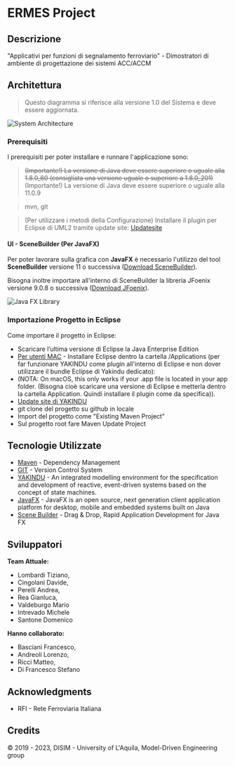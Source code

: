 # ERMES Project

## Descrizione

"Applicativi per funzioni di segnalamento ferroviario" - Dimostratori di ambiente di progettazione dei sistemi ACC/ACCM

## Architettura
> Questo diagramma si riferisce alla versione 1.0 del Sistema e deve essere aggiornata.

![System Architecture](https://github.com/ErmesProject/ermes-project/blob/master/documentation/SysPkgDiagram.png)


### Prerequisiti

I prerequisiti per poter installare e runnare l'applicazione sono:


>~~(Importante!) La versione di Java deve essere superiore o uguale alla 1.8.0_60 (consigliata una versione uguale o superiore a 1.8.0_201)~~
>(Importante!) La versione di Java deve essere superiore o uguale alla 11.0.9



>mvn, git

>(Per utilizzare i metodi della Configurazione) Installare il plugin per Eclipse di UML2 tramite update site: [Updatesite](http://download.eclipse.org/modeling/mdt/uml2/updates/releases/)


#### UI - SceneBuilder (Per JavaFX)
Per poter lavorare sulla grafica con **JavaFX** è necessario l'utilizzo del tool **SceneBuilder** versione 11 o successiva ([Download SceneBuilder](https://gluonhq.com/products/scene-builder)).

Bisogna inoltre importare all'interno di SceneBuilder la libreria JFoenix versione 9.0.8 o successiva ([Download JFoenix](https://github.com/jfoenixadmin/JFoenix)).

![Java FX Library](https://github.com/ErmesProject/ermes-project/blob/master/documentation/SceneBuilder-Import-JFoenix.png)

### Importazione Progetto in Eclipse

Come importare il progetto in Eclipse:
* Scaricare l’ultima versione di Eclipse la Java Enterprise Edition
* [Per utenti MAC](https://www.itemis.com/en/yakindu/state-machine/documentation/user-guide/inst_installing_to_an_existing_eclipse_instance#inst_installing_to_an_existing_eclipse_instance) - Installare Eclipse dentro la cartella /Applications (per  far funzionare YAKINDU come plugin all'interno di Eclipse e non dover utilizzare il bundle Eclipse di Yakindu dedicato): 
* (NOTA: On macOS, this only works if your .app file is located in your app folder.  (Bisogna cioè scaricare una versione di Eclipse e metterla dentro la cartella Application. Quindi installare il plugin come da specifica)).
* [Update site di YAKINDU](http://updates.yakindu.com/statecharts/releases/)
* git clone del progetto su github in locale
* Import del progetto come "Existing Maven Project"
* Sul progetto root fare Maven Update Project


## Tecnologie Utilizzate

* [Maven](https://maven.apache.org/) - Dependency Management
* [GIT](https://git-scm.com/) - Version Control System 
* [YAKINDU](https://www.itemis.com/en/yakindu/state-machine/) - An integrated modelling environment for the specification and development of reactive, event-driven systems based on the concept of state machines.
* [JavaFX](https://openjfx.io) - JavaFX is an open source, next generation client application platform for desktop, mobile and embedded systems built on Java
* [Scene Builder](https://gluonhq.com/products/scene-builder/) - Drag & Drop, Rapid Application Development for Java FX


## Sviluppatori

<b>Team Attuale:</b>
* Lombardi Tiziano,
* Cingolani Davide,
* Perelli Andrea,
* Rea Gianluca,
* Valdeburgo Mario
* Intrevado Michele
* Santone Domenico

<b>Hanno collaborato:</b>
* Basciani Francesco,
* Andreoli Lorenzo,
* Ricci Matteo,
* Di Francesco Stefano

## Acknowledgments

* RFI - Rete Ferroviaria Italiana

## Credits

&copy; 2019 - 2023, DISIM - University of L'Aquila, Model-Driven Engineering group
